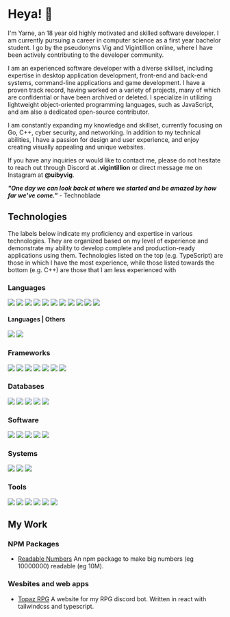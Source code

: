 # Heya! 👋

I'm Yarne, an 18 year old highly motivated and skilled software developer. I am currently pursuing a career in computer science
as a first year bachelor student. I go by the pseudonyms Vig and Vigintillion online, where I have been actively contributing to the developer
community.

I am an experienced software developer with a diverse skillset, including expertise in desktop application development, front-end and
back-end systems, command-line applications and game development. I have a proven track record, having worked on a variety of projects,
many of which are confidential or have been archived or deleted. I specialize in utilizing lightweight object-oriented programming
languages, such as JavaScript, and am also a dedicated open-source contributor.

I am constantly expanding my knowledge and skillset, currently focusing on Go, C++, cyber security, and networking. 
In addition to my technical abilities, I have a passion for design and user experience, and enjoy creating visually 
appealing and unique websites.

If you have any inquiries or would like to contact me, please do not hesitate to reach out through 
Discord at **.vigintillion** or direct message me on Instagram at **@uibyvig**.

***"One day we can look back at where we started and be amazed by how far we've come."*** - Technoblade

## Technologies
<!-- ![](https://img.shields.io/badge/?-?-??style=flat&logo=?&logoColor=white) -->
The labels below indicate my proficiency and expertise in various technologies. They are organized based on my level of experience and demonstrate my ability to develop complete and production-ready applications using them. Technologies listed on the top (e.g. TypeScript) are those in which I have the most experience, while those listed towards the bottom (e.g. C++) are those that I am less experienced with

### Languages

![](https://img.shields.io/badge/TypeScript-Language-red?style=flat&logo=typescript&logoColor=white)
![](https://img.shields.io/badge/JavaScript-Language-red?style=flat&logo=javascript&logoColor=white)
![](https://img.shields.io/badge/HTML-Language-red?style=flat&logo=html5&logoColor=white)
![](https://img.shields.io/badge/CSS-Language-red?style=flat&logo=css3&logoColor=white)
![](https://img.shields.io/badge/Python-Language-red?style=flat&logo=python&logoColor=white)
![](https://img.shields.io/badge/Golang-Language-red?style=flat&logo=go&logoColor=white)
![](https://img.shields.io/badge/Rust-Language-red?style=flat&logo=rust&logoColor=white)
![](https://img.shields.io/badge/C++-Language-red?style=flat&logo=cplusplus&logoColor=white)
![](https://img.shields.io/badge/C-Language-red?style=flat&logo=c&logoColor=white)
![](https://img.shields.io/badge/Java-Language-red?style=flat&logo=java&logoColor=white)
![](https://img.shields.io/badge/PHP-Language-red?style=flat&logo=php&logoColor=white)

#### Languages | Others

![](https://img.shields.io/badge/SQL-Language-red?style=flat&logo=sql&logoColor=white)
![](https://img.shields.io/badge/GraphQL-Language-red?style=flat&logo=graphql&logoColor=white)

### Frameworks

![](https://img.shields.io/badge/Node.js-Framework-orange?style=flat&logo=node.js&logoColor=white)
![](https://img.shields.io/badge/React-Framework-orange?style=flat&logo=react&logoColor=white)
![](https://img.shields.io/badge/Svelte-Framework-orange?style=flat&logo=svelte&logoColor=white)
![](https://img.shields.io/badge/Next.JS-Framework-orange?style=flat&logo=next.js&logoColor=white)
![](https://img.shields.io/badge/TailwindCSS-Framework-orange?style=flat&logo=tailwindcss&logoColor=white)
![](https://img.shields.io/badge/Tauri-Framework-orange?style=flat&logo=tauri&logoColor=white)
![](https://img.shields.io/badge/Electron-Framework-orange?style=flat&logo=electron&logoColor=white)

### Databases

![](https://img.shields.io/badge/MySQL-SQL-yellow?style=flat&logo=mysql&logoColor=white)
![](https://img.shields.io/badge/MariaDB-SQL-yellow?style=flat&logo=mariadb&logoColor=white)
![](https://img.shields.io/badge/SQLite-SQL-yellow?style=flat&logo=sqlite&logoColor=white)
![](https://img.shields.io/badge/MongoDB-NoSQL-yellow?style=flat&logo=mongodb&logoColor=white)
![](https://img.shields.io/badge/PostgreSQL-SQL-yellow?style=flat&logo=postgresql&logoColor=white)


### Software

![](https://img.shields.io/badge/Git-Software-seagreen?style=flat&logo=git&logoColor=white)
![](https://img.shields.io/badge/Docker-Software-seagreen?style=flat&logo=docker&logoColor=white)
![](https://img.shields.io/badge/Vite-Software-seagreen?style=flat&logo=vite&logoColor=white)
![](https://img.shields.io/badge/Create%20React%20App-Software-seagreen?style=flat&logo=createreactapp&logoColor=white)
![](https://img.shields.io/badge/Netlify-Software-seagreen?style=flat&logo=netlify&logoColor=white)

### Systems

![](https://img.shields.io/badge/Linux-OS-cornflowerblue?style=flat&logo=linux&logoColor=white)
![](https://img.shields.io/badge/Windows-OS-cornflowerblue?style=flat&logo=windows&logoColor=white)
![](https://img.shields.io/badge/iOS-OS-cornflowerblue?style=flat&logo=ios&logoColor=white)

### Tools

![](https://img.shields.io/badge/Visual%20Studio%20Code-Code%20Editor-mediumpurple?style=flat&logo=visual-studio-code&logoColor=white)
![](https://img.shields.io/badge/NeoVim-Editor-mediumpurple?style=flat&logo=neovim&logoColor=white)
![](https://img.shields.io/badge/Figma-Design%20Tool-mediumpurple?style=flat&logo=figma&logoColor=white)
![](https://img.shields.io/badge/ChatGPT-AI-mediumpurple?style=flat&logo=openai&logoColor=white)
![](https://img.shields.io/badge/DallE-AI-mediumpurple?style=flat&logo=openai&logoColor=white)
![](https://img.shields.io/badge/InteliJ-IDE-mediumpurple?style=flat&logo=intelij&logoColor=white)

## My Work

### NPM Packages

- [Readable Numbers](https://www.npmjs.com/package/readable-numbers)
  An npm package to make big numbers (eg 10000000) readable (eg 10M).

### Wesbites and web apps

- [Topaz RPG](https://topazrpg.xyz)
  A website for my RPG discord bot. Written in react with tailwindcss and typescript.
